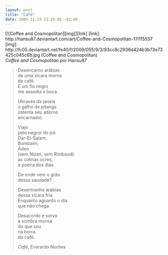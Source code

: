 ```yaml
--- 
layout: post
title: "Café"
date: 2009-11-19 23:24:05 -02:00
---
```


<aside class="image centered">
  [![Coffee and Cosmopolitan][img]][link]
  [link]: http://hansu87.deviantart.com/art/Coffee-and-Cosmopolitan-111115557
  [img]: http://fc05.deviantart.net/fs40/f/2009/055/9/3/93cc8c2936d424b3b73e73425c045c6b.jpg (Coffee and Cosmopolitan)
  <footer><cite>Coffee and Cosmopolitan</cite> por Hansu87</footer>
</aside>

> Desencarno arábias  
> de uma xícara morna  
> de café.  
> E um fio negro  
> me assedia a boca.  
>   
> (Através da janela  
> o galho de pitanga  
> ostenta seu adorno  
> encarnado).  
>   
> Viajo  
> pelo negror do pó:  
> Dar-El-Salam,  
> Bombaim,  
> Áden  
> (sem Nizan, sem Rimbaud):  
> as colinas ocres,  
> a poeira dos dias.  
>   
> De onde vem o grão  
> dessa saudade?  
>   
> Desentranho arábias  
> dessa xícara fria.  
> Enquanto aguardo o dia  
> que não chega.  
>   
> Desacordo e sorvo  
> a sombra morna  
> do que sou  
> na borra  
> do café.  
> 
> <footer>
>   <cite>Café</cite>, Everardo Norões
> </footer>
